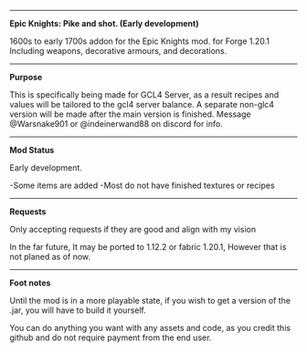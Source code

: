 ---------------------------------------------------------

 **Epic Knights: Pike and shot. (Early development)**

1600s to early 1700s addon for the Epic Knights mod. for Forge 1.20.1 
Including weapons, decorative armours, and decorations.

--------------------------------------------------------------------------------------

 **Purpose**   

This is specifically being made for GCL4 Server, as a result recipes and values will be tailored to the gcl4 server balance.
A separate non-glc4 version will be made after the main version is finished. Message @Warsnake901 or @indeinerwand88 on discord for info.

----------------------------------------------------------------------------

 **Mod Status**

Early development.

-Some items are added
-Most do not have finished textures or recipes

----------------------------------------------------------------------------

**Requests** 

Only accepting requests if they are good and align with my vision

In the far future, It may be ported to 1.12.2 or fabric 1.20.1, However that is not planed as of now.

----------------------------------------------------------------------------

**Foot notes**

Until the mod is in a more playable state, if you wish to get a version of the .jar, you will have to build it yourself.

You can do anything you want with any assets and code, as you credit this github and do not require payment from the end user.
